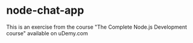 ﻿# node-chat-app

This is an exercise from the course "The Complete Node.js Development course" available on uDemy.com
